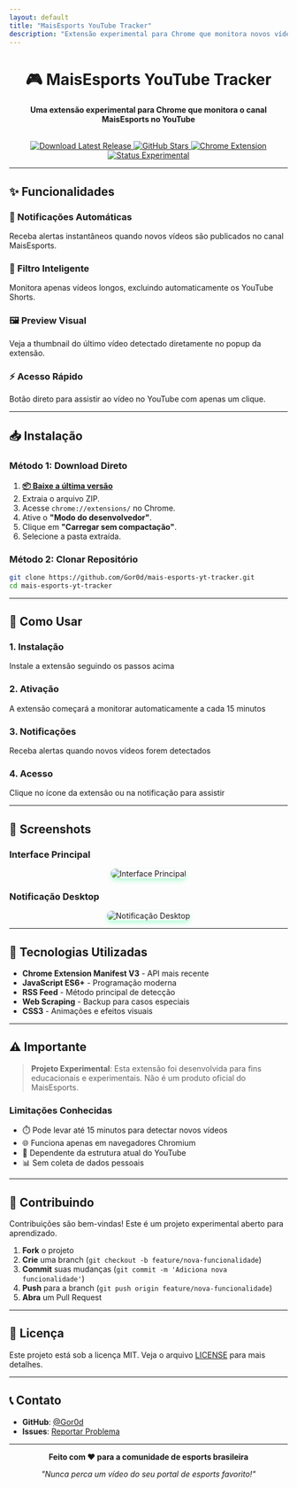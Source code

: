 ```yaml
---
layout: default
title: "MaisEsports YouTube Tracker"
description: "Extensão experimental para Chrome que monitora novos vídeos do canal MaisEsports"
---
```


<div align="center">

# 🎮 MaisEsports YouTube Tracker

<p><strong>Uma extensão experimental para Chrome que monitora o canal MaisEsports no YouTube</strong></p>

<br>

<a href="https://github.com/Gor0d/mais-esports-yt-tracker/releases/latest">
  <img src="https://img.shields.io/github/v/release/Gor0d/mais-esports-yt-tracker?style=for-the-badge&logo=download&color=00ff7f&labelColor=000000" alt="Download Latest Release"/>
</a>

<a href="https://github.com/Gor0d/mais-esports-yt-tracker">
  <img src="https://img.shields.io/github/stars/Gor0d/mais-esports-yt-tracker?style=for-the-badge&logo=github&color=00ff7f&labelColor=000000" alt="GitHub Stars"/>
</a>

<a href="#">
  <img src="https://img.shields.io/badge/Chrome-Extension-00ff7f?style=for-the-badge&logo=googlechrome&logoColor=white&labelColor=000000" alt="Chrome Extension"/>
</a>

<a href="#">
  <img src="https://img.shields.io/badge/Status-Experimental-orange?style=for-the-badge&labelColor=000000" alt="Status Experimental"/>
</a>

</div>


---

## ✨ Funcionalidades

<div class="features-grid">
  <div class="feature">
    <h3>🔔 Notificações Automáticas</h3>
    <p>Receba alertas instantâneos quando novos vídeos são publicados no canal MaisEsports.</p>
  </div>

  <div class="feature">
    <h3>🎯 Filtro Inteligente</h3>
    <p>Monitora apenas vídeos longos, excluindo automaticamente os YouTube Shorts.</p>
  </div>

  <div class="feature">
    <h3>🖼️ Preview Visual</h3>
    <p>Veja a thumbnail do último vídeo detectado diretamente no popup da extensão.</p>
  </div>

  <div class="feature">
    <h3>⚡ Acesso Rápido</h3>
    <p>Botão direto para assistir ao vídeo no YouTube com apenas um clique.</p>
  </div>
</div>

---

## 📥 Instalação

### Método 1: Download Direto

1. **[📦 Baixe a última versão](https://github.com/Gor0d/mais-esports-yt-tracker/releases/latest)**
2. Extraia o arquivo ZIP.
3. Acesse `chrome://extensions/` no Chrome.
4. Ative o **"Modo do desenvolvedor"**.
5. Clique em **"Carregar sem compactação"**.
6. Selecione a pasta extraída.

### Método 2: Clonar Repositório

```bash
git clone https://github.com/Gor0d/mais-esports-yt-tracker.git
cd mais-esports-yt-tracker
```

---

## 🎯 Como Usar

<div class="usage-steps">
  <div class="step">
    <h3>1. Instalação</h3>
    <p>Instale a extensão seguindo os passos acima</p>
  </div>
  
  <div class="step">
    <h3>2. Ativação</h3>
    <p>A extensão começará a monitorar automaticamente a cada 15 minutos</p>
  </div>
  
  <div class="step">
    <h3>3. Notificações</h3>
    <p>Receba alertas quando novos vídeos forem detectados</p>
  </div>
  
  <div class="step">
    <h3>4. Acesso</h3>
    <p>Clique no ícone da extensão ou na notificação para assistir</p>
  </div>
</div>

---

## 📸 Screenshots

### Interface Principal
<div align="center">
  <img src="{{ '/assets/images/interface-principal.png' | relative_url }}" alt="Interface Principal" style="max-width: 600px; border-radius: 8px; box-shadow: 0 4px 8px rgba(0,255,127,0.3);">
</div>

### Notificação Desktop
<div align="center">
  <img src="{{ '/assets/images/notificacao-desktop.png' | relative_url }}" alt="Notificação Desktop" style="max-width: 600px; border-radius: 8px; box-shadow: 0 4px 8px rgba(0,255,127,0.3);">
</div>

---

## 🔧 Tecnologias Utilizadas

- **Chrome Extension Manifest V3** - API mais recente
- **JavaScript ES6+** - Programação moderna
- **RSS Feed** - Método principal de detecção
- **Web Scraping** - Backup para casos especiais
- **CSS3** - Animações e efeitos visuais

---

## ⚠️ Importante

> **Projeto Experimental**: Esta extensão foi desenvolvida para fins educacionais e experimentais. Não é um produto oficial do MaisEsports.

### Limitações Conhecidas

- ⏱️ Pode levar até 15 minutos para detectar novos vídeos
- 🌐 Funciona apenas em navegadores Chromium
- 🔧 Dependente da estrutura atual do YouTube
- 📊 Sem coleta de dados pessoais

---

## 🤝 Contribuindo

Contribuições são bem-vindas! Este é um projeto experimental aberto para aprendizado.

1. **Fork** o projeto
2. **Crie** uma branch (`git checkout -b feature/nova-funcionalidade`)
3. **Commit** suas mudanças (`git commit -m 'Adiciona nova funcionalidade'`)
4. **Push** para a branch (`git push origin feature/nova-funcionalidade`)
5. **Abra** um Pull Request

---

## 📝 Licença

Este projeto está sob a licença MIT. Veja o arquivo [LICENSE](LICENSE) para mais detalhes.

---

## 📞 Contato

- **GitHub**: [@Gor0d](https://github.com/Gor0d)
- **Issues**: [Reportar Problema](https://github.com/Gor0d/mais-esports-yt-tracker/issues)

---

<div align="center">
  <p><strong>Feito com ❤️ para a comunidade de esports brasileira</strong></p>
  <p><em>"Nunca perca um vídeo do seu portal de esports favorito!"</em></p>
</div>